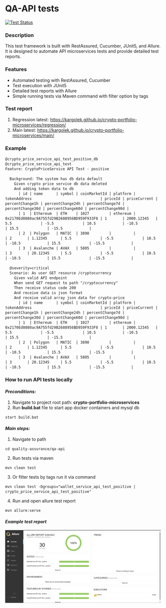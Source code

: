 # QA-API tests

[![Test Status](https://github.com/kargolek/crypto-portfolio-microservices/actions/workflows/qa-main-test.yaml/badge.svg)](https://github.com/kargolek/crypto-portfolio-microservices/actions/workflows/qa-main-test.yaml)

### Description

This test framework is built with RestAssured, Cucumber, JUnit5, and Allure. It is designed to automate API microservices tests and provide detailed test reports.

### Features

- Automated testing with RestAssured, Cucumber
- Test execution with JUnit5
- Detailed test reports with Allure
- Simple running tests via Maven command with filter option by tags

### Test report
1. Regression latest: https://kargolek.github.io/crypto-portfolio-microservices/regression/
2. Main latest: https://kargolek.github.io/crypto-portfolio-microservices/main/

### Example
```gherkin
@crypto_price_service_api_test_positive_db
@crypto_price_service_api_test
Feature: CryptoPriceService API Test - positive

  Background: The system has db data default
    Given crypto price service db data deleted
    And adding token data to db
      | id | name      | symbol | coinMarketId | platform | tokenAddress                               | priceId | priceCurrent | percentChange1h | percentChange24h | percentChange7d | percentChange30d | percentChange60d | percentChange90d |
      | 1  | Ethereum  | ETH    | 1027         | ethereum | 0x2170Ed0880ac9A755fd29B2688956BD959F933F8 | 1       | 2000.12345   | 5.5             | -5.5             | 10.5            | -10.5            | 15.5             | -15.5            |
      | 2  | Polygon   | MATIC  | 3890         |          |                                            | 2       | 1.12345      | 5.5             | -5.5             | 10.5            | -10.5            | 15.5             | -15.5            |
      | 3  | Avalanche | AVAX   | 5805         |          |                                            | 3       | 20.12345     | 5.5             | -5.5             | 10.5            | -10.5            | 15.5             | -15.5            |

  @severity=critical
  Scenario: As user GET resource /cryptocurrency
    Given valid API endpoint
    When send GET request to path "/cryptocurrency"
    Then receive status code 200
    And receive data is json format
    And receive valid array json data for crypto-price
      | id | name      | symbol | coinMarketId | platform | tokenAddress                               | priceId | priceCurrent | percentChange1h | percentChange24h | percentChange7d | percentChange30d | percentChange60d | percentChange90d |
      | 1  | Ethereum  | ETH    | 1027         | ethereum | 0x2170Ed0880ac9A755fd29B2688956BD959F933F8 | 1       | 2000.12345   | 5.5             | -5.5             | 10.5            | -10.5            | 15.5             | -15.5            |
      | 2  | Polygon   | MATIC  | 3890         |          |                                            | 2       | 1.12345      | 5.5             | -5.5             | 10.5            | -10.5            | 15.5             | -15.5            |
      | 3  | Avalanche | AVAX   | 5805         |          |                                            | 3       | 20.12345     | 5.5             | -5.5             | 10.5            | -10.5            | 15.5             | -15.5            |

```

### How to run API tests locally

#### *Preconditions:*
1. Navigate to project root path: **crypto-portfolio-microservices**
2. Run **build.bat** file to start app docker containers and mysql db
```shell
start build.bat
```

#### *Main steps:*
1. Navigate to path
```shell
cd quality-assurance/qa-api
```
2. Run tests via maven
```shell
mvn clean test
```
3. Or filter tests by tags run it via command
```shell
mvn clean test -Dgroups="wallet_service_api_test_positive | crypto_price_service_api_test_positive"
```
4. Run and open allure test report
```shell
mvn allure:serve
```
#### *Example test report*
![Test report](asset/allure_report_api_bdd_filtered.png)